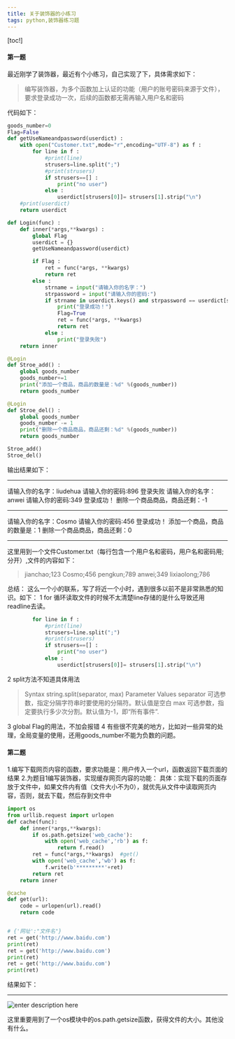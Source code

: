 ```yaml
---
title: 关于装饰器的小练习
tags: python,装饰器练习题
---
```


[toc!]
#### 第一题
最近刚学了装饰器，最近有个小练习，自己实现了下，具体需求如下：

> 编写装饰器，为多个函数加上认证的功能（用户的账号密码来源于文件），要求登录成功一次，后续的函数都无需再输入用户名和密码

代码如下：

``` python
goods_number=0
Flag=False
def getUseNameandpassword(userdict) :
    with open("Customer.txt",mode="r",encoding="UTF-8") as f :
        for line in f :
            #print(line)
            strusers=line.split(";")
            #print(strusers)
            if strusers==[] :
                print("no user")
            else :
                userdict[strusers[0]]= strusers[1].strip("\n")
    #print(userdict)
    return userdict

def Login(func) :
    def inner(*args,**kwargs) :
        global Flag
        userdict = {}
        getUseNameandpassword(userdict)

        if Flag :
            ret = func(*args, **kwargs)
            return ret
        else :
            strname = input("请输入你的名字：")
            strpassword = input("请输入你的密码:")
            if strname in userdict.keys() and strpassword == userdict[strname] :
                print("登录成功！")
                Flag=True
                ret = func(*args, **kwargs)
                return ret
            else :
                print("登录失败")
    return inner

@Login
def Stroe_add() :
    global goods_number
    goods_number+=1
    print("添加一个商品，商品的数量是：%d" %(goods_number))
    return goods_number

@Login
def Stroe_del() :
    global goods_number
    goods_number -= 1
    print("删除一个商品商品，商品还剩：%d" %(goods_number))
    return goods_number

Stroe_add()
Stroe_del()
```
输出结果如下：
***
请输入你的名字：liudehua
请输入你的密码:896
登录失败
请输入你的名字：anwei
请输入你的密码:349
登录成功！
删除一个商品商品，商品还剩：-1
***
请输入你的名字：Cosmo
请输入你的密码:456
登录成功！
添加一个商品，商品的数量是：1
删除一个商品商品，商品还剩：0
***
这里用到一个文件Customer.txt（每行包含一个用户名和密码，用户名和密码用;分开）,文件的内容如下：

> jianchao;123
Cosmo;456
pengkun;789
anwei;349
lixiaolong;786

总结：
这么一个小的联系，写了将近一个小时，遇到很多以前不是非常熟悉的知识。如下：
1 for 循环读取文件的时候不太清楚line存储的是什么导致还用readline去读。

``` python
        for line in f :
            #print(line)
            strusers=line.split(";")
            #print(strusers)
            if strusers==[] :
                print("no user")
            else :
                userdict[strusers[0]]= strusers[1].strip("\n")
```
2 split方法不知道具体用法

> Syntax
	string.split(separator, max)
Parameter Values
	separator	 可选参数，指定分隔字符串时要使用的分隔符。默认值是空白
	max	可选参数，指定要执行多少次分割。默认值为-1，即“所有事件”. 

3 global Flag的用法，不加会报错
4 有些很不完美的地方，比如对一些异常的处理，全局变量的使用，还用goods_number不能为负数的问题。

#### 第二题

1.编写下载网页内容的函数，要求功能是：用户传入一个url，函数返回下载页面的结果
2.为题目1编写装饰器，实现缓存网页内容的功能：
具体：实现下载的页面存放于文件中，如果文件内有值（文件大小不为0），就优先从文件中读取网页内容，否则，就去下载，然后存到文件中

``` python
import os
from urllib.request import urlopen
def cache(func):
    def inner(*args,**kwargs):
        if os.path.getsize('web_cache'):
            with open('web_cache','rb') as f:
                return f.read()
        ret = func(*args,**kwargs)  #get()
        with open('web_cache','wb') as f:
            f.write(b'*********'+ret)
        return ret
    return inner

@cache
def get(url):
    code = urlopen(url).read()
    return code


# {'网址':"文件名"}
ret = get('http://www.baidu.com')
print(ret)
ret = get('http://www.baidu.com')
print(ret)
ret = get('http://www.baidu.com')
print(ret)
```
结果如下：
***
![enter description here](./images/1541494302589.png)

这里重要用到了一个os模块中的os.path.getsize函数，获得文件的大小。其他没有什么。